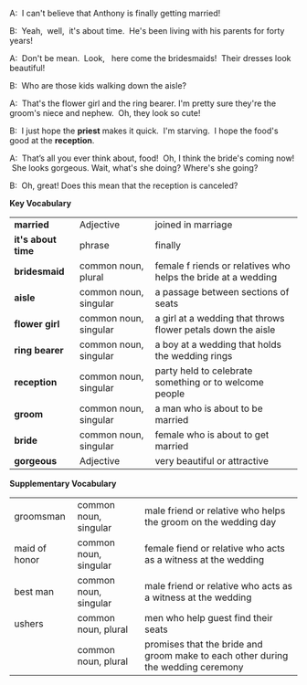 A:  I can't believe that Anthony is finally getting married!

B:  Yeah,  well,  it's about time.  He's been living with his parents for forty years!

A:  Don't be mean.  Look,   here come the bridesmaids!  Their dresses look beautiful!

B:  Who are those kids walking down the aisle?

A:  That's the flower girl and the ring bearer. I'm pretty sure they're the groom's niece and nephew.  Oh, they look so cute!

B:  I just hope the **priest** makes it quick.  I'm starving.  I hope the food's good at the **reception**.

A:  That’s all you ever think about, food!  Oh, I think the bride's coming now!  She looks gorgeous. Wait, what's she doing? Where's she going?

B:  Oh, great! Does this mean that the reception is canceled?

**Key Vocabulary**

|                     |                       |                                                               |
| ------------------- | --------------------- | ------------------------------------------------------------- |
| **married**         | Adjective             | joined in marriage                                            |
| **it's about time** | phrase                | finally                                                       |
| **bridesmaid**      | common noun, plural   | female f riends or relatives who helps the bride at a wedding |
| **aisle**           | common noun, singular | a passage between sections of seats                           |
| **flower girl**     | common noun, singular | a girl at a wedding that throws flower petals down the aisle  |
| **ring bearer**     | common noun, singular | a boy at a wedding that holds the wedding rings               |
| **reception**       | common noun, singular | party held to celebrate something or to welcome people        |
| **groom**           | common noun, singular | a man who is about to be married                              |
| **bride**           | common noun, singular | female who is about to get married                            |
| **gorgeous**        | Adjective             | very beautiful or attractive                                  |

**Supplementary Vocabulary**

|   |   |   |
|---|---|---|
|groomsman|common noun, singular|male friend or relative who helps the groom on the wedding day|
|maid of honor|common noun, singular|female fiend or relative who acts as a witness at the wedding|
|best man|common noun, singular|male friend or relative who acts as a witness at the wedding|
|ushers|common noun, plural|men who help guest find their seats|
||common noun, plural|promises that the bride and groom make to each other during the wedding ceremony|